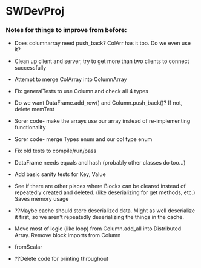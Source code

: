# SWDevProj



### Notes for things to improve from before:

* Does columnarray need push_back? ColArr has it too. Do we even use it?

* Clean up client and server, try to get more than two clients to connect successfully

* Attempt to merge ColArray into ColumnArray

* Fix generalTests to use Column and check all 4 types

* Do we want DataFrame.add_row() and Column.push_back()? If not, delete memTest

* Sorer code- make the arrays use our array instead of re-implementing functionality

* Sorer code- merge Types enum and our col type enum

* Fix old tests to compile/run/pass

* DataFrame needs equals and hash (probably other classes do too...)

* Add basic sanity tests for Key, Value

* See if there are other places where Blocks can be cleared instead of repeatedly
	created and deleted. (like deserializing for get methods, etc.) Saves memory usage

* ??Maybe cache should store deserialized data. Might as well deserialize it first,
	so we aren't repeatedly deserializing the things in the cache.

* Move most of logic (like loop) from Column.add_all into Distributed Array. Remove block imports from Column

* fromScalar

* ??Delete code for printing throughout